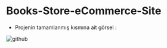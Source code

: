# Books-Store-eCommerce-Site
- Projenin tamamlanmış kısmına ait görsel :

![github](https://user-images.githubusercontent.com/76037316/109707182-eadde700-7baa-11eb-881a-4ec92565ce71.PNG)

